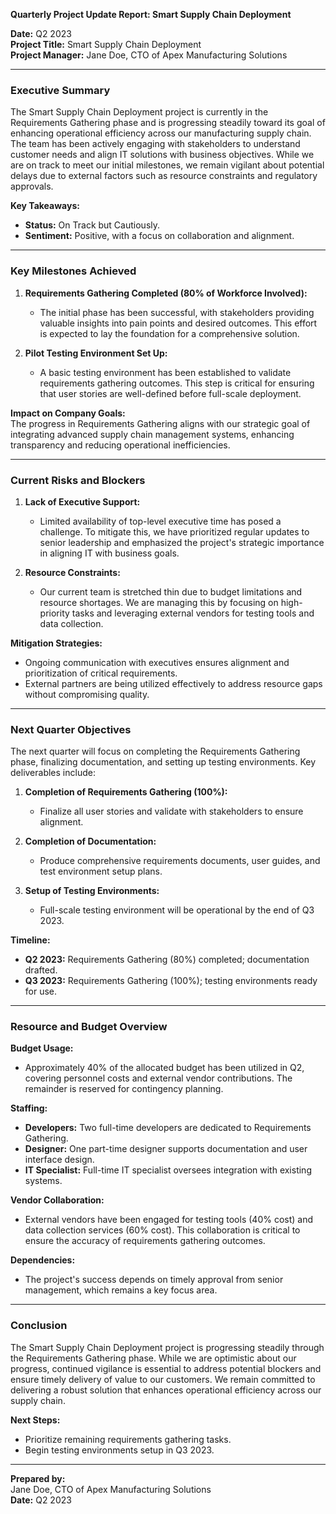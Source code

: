 

**Quarterly Project Update Report: Smart Supply Chain Deployment**

**Date:** Q2 2023  
**Project Title:** Smart Supply Chain Deployment  
**Project Manager:** Jane Doe, CTO of Apex Manufacturing Solutions  

---

### **Executive Summary**

The Smart Supply Chain Deployment project is currently in the Requirements Gathering phase and is progressing steadily toward its goal of enhancing operational efficiency across our manufacturing supply chain. The team has been actively engaging with stakeholders to understand customer needs and align IT solutions with business objectives. While we are on track to meet our initial milestones, we remain vigilant about potential delays due to external factors such as resource constraints and regulatory approvals.

**Key Takeaways:**  
- **Status:** On Track but Cautiously.  
- **Sentiment:** Positive, with a focus on collaboration and alignment.  

---

### **Key Milestones Achieved**

1. **Requirements Gathering Completed (80% of Workforce Involved):**  
   - The initial phase has been successful, with stakeholders providing valuable insights into pain points and desired outcomes. This effort is expected to lay the foundation for a comprehensive solution.

2. **Pilot Testing Environment Set Up:**  
   - A basic testing environment has been established to validate requirements gathering outcomes. This step is critical for ensuring that user stories are well-defined before full-scale deployment.

**Impact on Company Goals:**  
The progress in Requirements Gathering aligns with our strategic goal of integrating advanced supply chain management systems, enhancing transparency and reducing operational inefficiencies.

---

### **Current Risks and Blockers**

1. **Lack of Executive Support:**  
   - Limited availability of top-level executive time has posed a challenge. To mitigate this, we have prioritized regular updates to senior leadership and emphasized the project's strategic importance in aligning IT with business goals.

2. **Resource Constraints:**  
   - Our current team is stretched thin due to budget limitations and resource shortages. We are managing this by focusing on high-priority tasks and leveraging external vendors for testing tools and data collection.

**Mitigation Strategies:**  
- Ongoing communication with executives ensures alignment and prioritization of critical requirements.
- External partners are being utilized effectively to address resource gaps without compromising quality.

---

### **Next Quarter Objectives**

The next quarter will focus on completing the Requirements Gathering phase, finalizing documentation, and setting up testing environments. Key deliverables include:

1. **Completion of Requirements Gathering (100%):**  
   - Finalize all user stories and validate with stakeholders to ensure alignment.

2. **Completion of Documentation:**  
   - Produce comprehensive requirements documents, user guides, and test environment setup plans.

3. **Setup of Testing Environments:**  
   - Full-scale testing environment will be operational by the end of Q3 2023.

**Timeline:**  
- **Q2 2023:** Requirements Gathering (80%) completed; documentation drafted.
- **Q3 2023:** Requirements Gathering (100%); testing environments ready for use.

---

### **Resource and Budget Overview**

**Budget Usage:**  
- Approximately 40% of the allocated budget has been utilized in Q2, covering personnel costs and external vendor contributions. The remainder is reserved for contingency planning.

**Staffing:**  
- **Developers:** Two full-time developers are dedicated to Requirements Gathering.
- **Designer:** One part-time designer supports documentation and user interface design.
- **IT Specialist:** Full-time IT specialist oversees integration with existing systems.

**Vendor Collaboration:**  
- External vendors have been engaged for testing tools (40% cost) and data collection services (60% cost). This collaboration is critical to ensure the accuracy of requirements gathering outcomes.

**Dependencies:**  
- The project's success depends on timely approval from senior management, which remains a key focus area.

---

### **Conclusion**

The Smart Supply Chain Deployment project is progressing steadily through the Requirements Gathering phase. While we are optimistic about our progress, continued vigilance is essential to address potential blockers and ensure timely delivery of value to our customers. We remain committed to delivering a robust solution that enhances operational efficiency across our supply chain.

**Next Steps:**  
- Prioritize remaining requirements gathering tasks.
- Begin testing environments setup in Q3 2023.

---

**Prepared by:**  
Jane Doe, CTO of Apex Manufacturing Solutions  
**Date:** Q2 2023
